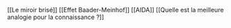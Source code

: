 [[Le miroir brisé]]
[[Effet Baader-Meinhof]]
[[AIDA]]
[[Quelle est la meilleure analogie pour la connaissance ?]]